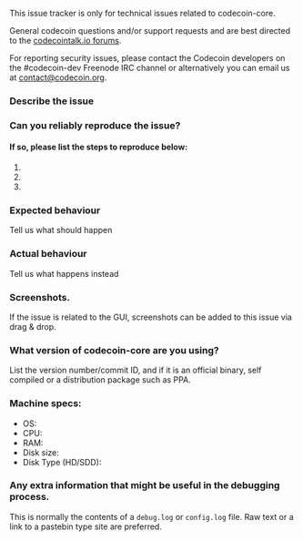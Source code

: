 <!--- Remove sections that do not apply -->

This issue tracker is only for technical issues related to codecoin-core.

General codecoin questions and/or support requests and are best directed to the [codecointalk.io forums](https://codecointalk.io/).

For reporting security issues, please contact the Codecoin developers on the #codecoin-dev Freenode IRC channel or alternatively you can email us at contact@codecoin.org.

### Describe the issue

### Can you reliably reproduce the issue?
#### If so, please list the steps to reproduce below:
1.
2.
3.

### Expected behaviour
Tell us what should happen

### Actual behaviour
Tell us what happens instead

### Screenshots.
If the issue is related to the GUI, screenshots can be added to this issue via drag & drop.

### What version of codecoin-core are you using?
List the version number/commit ID, and if it is an official binary, self compiled or a distribution package such as PPA.

### Machine specs:
- OS:
- CPU:
- RAM:
- Disk size:
- Disk Type (HD/SDD):

### Any extra information that might be useful in the debugging process.
This is normally the contents of a `debug.log` or `config.log` file. Raw text or a link to a pastebin type site are preferred.
